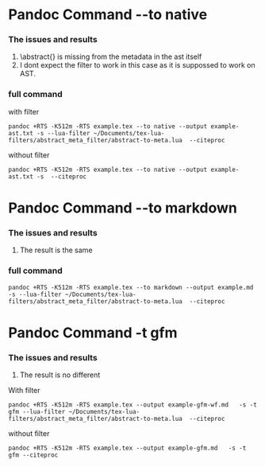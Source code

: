 # Pandoc Command --to native

### The issues and results
1. \abstract{} is missing from the metadata in the ast itself
2. I dont expect the filter to work in this case as it is suppossed to work on AST.

### full command 

with filter
```
pandoc +RTS -K512m -RTS example.tex --to native --output example-ast.txt -s --lua-filter ~/Documents/tex-lua-filters/abstract_meta_filter/abstract-to-meta.lua  --citeproc
```

without filter
```
pandoc +RTS -K512m -RTS example.tex --to native --output example-ast.txt -s  --citeproc 
```
# Pandoc Command --to markdown

### The issues and results
1. The result is the same

### full command

```
pandoc +RTS -K512m -RTS example.tex --to markdown --output example.md -s --lua-filter ~/Documents/tex-lua-filters/abstract_meta_filter/abstract-to-meta.lua  --citeproc
```

# Pandoc Command -t gfm

### The issues and results
1. The result is no different


With filter
```
pandoc +RTS -K512m -RTS example.tex --output example-gfm-wf.md   -s -t gfm --lua-filter ~/Documents/tex-lua-filters/abstract_meta_filter/abstract-to-meta.lua  --citeproc 
```

without filter
```
pandoc +RTS -K512m -RTS example.tex --output example-gfm.md   -s -t gfm --citeproc
```


